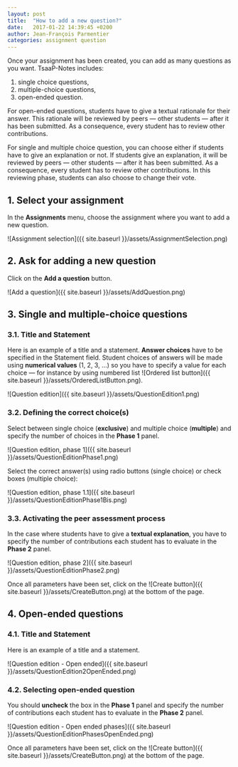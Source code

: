 ```yaml
---
layout: post
title:  "How to add a new question?"
date:   2017-01-22 14:39:45 +0200
author: Jean-François Parmentier
categories: assignment question
---
```


Once your assignment has been created, you can add as many questions as you want. TsaaP-Notes includes:

1. single choice questions,
2. multiple-choice questions,
3. open-ended question.

For open-ended questions, students have to give a textual rationale for their answer. This rationale will be reviewed by peers — other students — after it has been submitted. As a consequence, every student has to review other contributions.

For single and multiple choice question, you can choose either if students have to give an explanation or not. If students give an explanation, it will be reviewed by peers — other students — after it has been submitted. As a consequence, every student has to review other contributions. In this reviewing phase, students can also choose to change their vote.

## 1. Select your assignment

In the **Assignments** menu, choose the assignment where you want to add a new question.

![Assignment selection]({{ site.baseurl }}/assets/AssignmentSelection.png)

## 2. Ask for adding a new question

Click on the **Add a question** button.

![Add a question]({{ site.baseurl }}/assets/AddQuestion.png)

## 3. Single and multiple-choice questions

### 3.1. Title and Statement

Here is an example of a title and a statement. **Answer choices** have to be specified in the Statement field. Student choices of answers will be made using **numerical values** (1, 2, 3, …) so you have to specify a value for each choice — for instance by using numbered list ![Ordered list button]({{ site.baseurl }}/assets/OrderedListButton.png).

![Question edition]({{ site.baseurl }}/assets/QuestionEdition1.png)

### 3.2. Defining the correct choice(s)

Select between single choice (**exclusive**) and multiple choice (**multiple**) and specify the number of choices in the **Phase 1** panel.

![Question edition, phase 1]({{ site.baseurl }}/assets/QuestionEditionPhase1.png)

Select the correct answer(s) using radio buttons (single choice) or check boxes (multiple choice):

![Question edition, phase 1.1]({{ site.baseurl }}/assets/QuestionEditionPhase1Bis.png)

### 3.3. Activating the peer assessment process

In the case where students have to give a **textual explanation**, you have to specify the number of contributions each student has to evaluate in the **Phase 2** panel.

![Question edition, phase 2]({{ site.baseurl }}/assets/QuestionEditionPhase2.png)

Once all parameters have been set, click on the ![Create button]({{ site.baseurl }}/assets/CreateButton.png) at the bottom of the page.

## 4. Open-ended questions

### 4.1. Title and Statement

Here is an example of a title and a statement.

![Question edition - Open ended]({{ site.baseurl }}/assets/QuestionEdition2OpenEnded.png)

### 4.2. Selecting open-ended question
You should **uncheck** the box in the **Phase 1** panel and specify the number of contributions each student has to evaluate in the **Phase 2** panel.

![Question edition - Open ended phases]({{ site.baseurl }}/assets/QuestionEditionPhasesOpenEnded.png)

Once all parameters have been set, click on the ![Create button]({{ site.baseurl }}/assets/CreateButton.png) at the bottom of the page.
